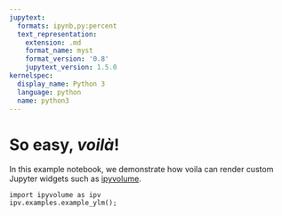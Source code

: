 ```yaml
---
jupytext:
  formats: ipynb,py:percent
  text_representation:
    extension: .md
    format_name: myst
    format_version: '0.8'
    jupytext_version: 1.5.0
kernelspec:
  display_name: Python 3
  language: python
  name: python3
---
```


# So easy, *voilà*!

In this example notebook, we demonstrate how voila can render custom Jupyter widgets such as [ipyvolume](https://github.com/maartenbreddels/ipyvolume). 

```{code-cell} ipython3
import ipyvolume as ipv
ipv.examples.example_ylm();
```
